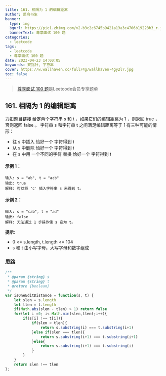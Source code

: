 ```yaml
---
title: 161. 相隔为 1 的编辑距离
author: 菜鸟书生
banner:
  type: img
  bgurl: https://pic1.zhimg.com/v2-b3c2c6745b9421a13a3c4706b19223b3_r.jpg
  bannerText: 尊享面试 100 题
categories:
  - leetcode
tags:
  - leetcode
  - 尊享面试 100 题
date: 2023-04-23 14:00:05
keywords: 双指针, 字符串
cover: https://w.wallhaven.cc/full/4g/wallhaven-4gy2l7.jpg
toc: false
---
```

> [尊享面试 100 题](https://dwmorning.github.io/leetcodeVipInterview)是Leetcode会员专享题单

## 161. 相隔为 1 的编辑距离
[力扣题目链接](https://leetcode.cn/problems/one-edit-distance/)
给定两个字符串 s 和 t ，如果它们的编辑距离为 1 ，则返回 true ，否则返回 false 。
字符串 s 和字符串 t 之间满足编辑距离等于 1 有三种可能的情形：
- 往 s 中插入 恰好一个 字符得到 t
- 从 s 中删除 恰好一个 字符得到 t
- 在 s 中用 一个不同的字符 替换 恰好一个 字符得到 t

#### **示例 1：**
```
输入: s = "ab", t = "acb"
输出: true
解释: 可以将 'c' 插入字符串 s 来得到 t。
```
#### **示例 2：**
```
输入: s = "cab", t = "ad"
输出: false
解释: 无法通过 1 步操作使 s 变为 t。
```

**提示:**
- 0 <= s.length, t.length <= 104
- s 和 t 由小写字母，大写字母和数字组成

### 思路
```javascript
/**
 * @param {string} s
 * @param {string} t
 * @return {boolean}
 */
var isOneEditDistance = function(s, t) {
    let slen = s.length
    let tlen = t.length
    if(Math.abs(slen - tlen) > 1) return false
    for(let i =0; i< Math.min(slen,tlen);i++){
        if(s[i] !== t[i]){
            if(slen < tlen){
                return s.substring(i) === t.substring(i+1)
            }else if(slen === tlen){
                return s.substring(i+1) === t.substring(i+1)
            }else{
                return s.substring(i+1) === t.substring(i)
            }
        }
    }
    return slen !== tlen
};
```